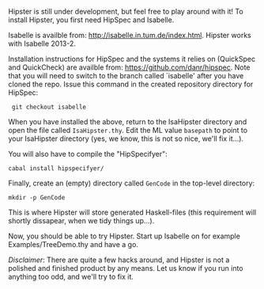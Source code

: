 Hipster is still under development, but feel free to play around with it!
To install Hipster, you first need HipSpec and Isabelle. 

Isabelle is availble from: http://isabelle.in.tum.de/index.html.
Hipster works with Isabelle 2013-2.

Installation instructions for HipSpec and the systems it relies on (QuickSpec and QuickCheck) are availble from: https://github.com/danr/hipspec.
Note that you will need to switch to the branch called `isabelle' after you have cloned the repo. Issue this command in the created repository directory for HipSpec:

     git checkout isabelle

When you have installed the above, return to the IsaHipster directory and open the file called `IsaHipster.thy`. Edit the ML value `basepath` to point to your IsaHipster directory (yes, we know, this is not so nice, we'll fix it...). 

You will also have to compile the "HipSpecifyer":

    cabal install hipspecifyer/
    
Finally, create an (empty) directory called `GenCode` in the top-level directory:

    mkdir -p GenCode
    
This is where Hipster will store generated Haskell-files (this requirement will shortly dissapear, when we tidy things up...).

Now, you should be able to try Hipster. Start up Isabelle on for example Examples/TreeDemo.thy and have a go.

_Disclaimer_: There are quite a few hacks around, and Hipster is not a polished and finished product by any means. Let us know if you run into anything too odd, and we'll try to fix it.

